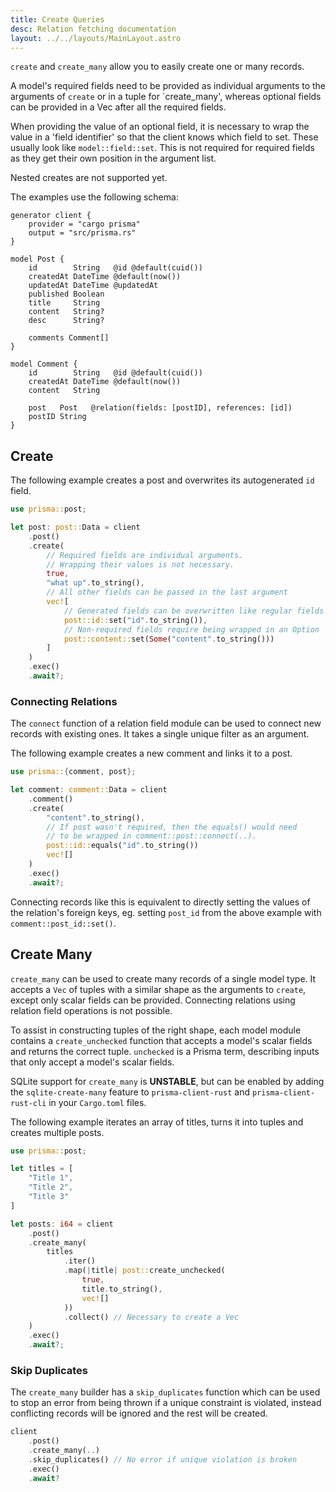 ```yaml
---
title: Create Queries
desc: Relation fetching documentation
layout: ../../layouts/MainLayout.astro
---
```


`create` and `create_many` allow you to easily create one or many records.

A model's required fields need to be provided as individual arguments to the arguments of `create` or in a tuple for `create_many',
whereas optional fields can be provided in a Vec after all the required fields.

When providing the value of an optional field, it is necessary to wrap the value in a 'field identifier' so that the client
knows which field to set. These usually look like `model::field::set`.
This is not required for required fields as they get their own position in the argument list.

Nested creates are not supported yet.

The examples use the following schema:

```prisma
generator client {
    provider = "cargo prisma"
    output = "src/prisma.rs"
}

model Post {
    id        String   @id @default(cuid())
    createdAt DateTime @default(now())
    updatedAt DateTime @updatedAt
    published Boolean
    title     String
    content   String?
    desc      String?

    comments Comment[]
}

model Comment {
    id        String   @id @default(cuid())
    createdAt DateTime @default(now())
    content   String

    post   Post   @relation(fields: [postID], references: [id])
    postID String
}
```

## Create 

The following example creates a post and overwrites its autogenerated `id` field.

```rust
use prisma::post;

let post: post::Data = client
    .post()
    .create(
        // Required fields are individual arguments.
        // Wrapping their values is not necessary.
        true,
        "what up".to_string(),
        // All other fields can be passed in the last argument
        vec![
            // Generated fields can be overwritten like regular fields
            post::id::set("id".to_string()),
            // Non-required fields require being wrapped in an Option
            post::content::set(Some("content".to_string()))
        ]
    )
    .exec()
    .await?;
```

### Connecting Relations

The `connect` function of a relation field module can be used to connect new records with existing ones.
It takes a single unique filter as an argument.

The following example creates a new comment and links it to a post.

```rust
use prisma::{comment, post};

let comment: comment::Data = client
    .comment()
    .create(
        "content".to_string(),
        // If post wasn't required, then the equals() would need
        // to be wrapped in comment::post::connect(..).
        post::id::equals("id".to_string())
        vec![]
    )
    .exec()
    .await?;
```


Connecting records like this is equivalent to directly setting the values of the relation's foreign keys, eg.
setting `post_id` from the above example with `comment::post_id::set()`.

## Create Many

`create_many` can be used to create many records of a single model type.
It accepts a `Vec` of tuples with a similar shape as the arguments to `create`,
except only scalar fields can be provided.
Connecting relations using relation field operations is not possible.

To assist in constructing tuples of the right shape,
each model module contains a `create_unchecked` function that accepts a model's scalar fields and returns the correct tuple.
`unchecked` is a Prisma term,
describing inputs that only accept a model's scalar fields.

SQLite support for `create_many` is **UNSTABLE**, but can be enabled by adding the `sqlite-create-many` feature to `prisma-client-rust` and `prisma-client-rust-cli` in your `Cargo.toml` files.

The following example iterates an array of titles, turns it into tuples and creates multiple posts.

```rust
use prisma::post;

let titles = [
    "Title 1",
    "Title 2",
    "Title 3"
]

let posts: i64 = client
    .post()
    .create_many(
        titles
            .iter()
            .map(|title| post::create_unchecked( 
                true,
                title.to_string(),
                vec![]
            ))
            .collect() // Necessary to create a Vec
    )
    .exec()
    .await?;
```

### Skip Duplicates

The `create_many` builder has a `skip_duplicates` function which can be used to stop an
error from being thrown if a unique constraint is violated,
instead conflicting records will be ignored and the rest will be created.

```rust
client
    .post()
    .create_many(..)
    .skip_duplicates() // No error if unique violation is broken
    .exec()
    .await?
```

